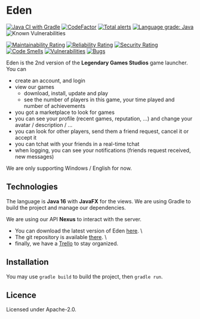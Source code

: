 # Eden

[![Java CI with Gradle](https://github.com/lgs-games/eden/actions/workflows/gradle.yml/badge.svg)](https://github.com/lgs-games/eden/actions/workflows/gradle.yml)
[![CodeFactor](https://www.codefactor.io/repository/github/lgs-games/eden/badge/main)](https://www.codefactor.io/repository/github/lgs-games/eden/overview/main)
[![Total alerts](https://img.shields.io/lgtm/alerts/g/lgs-games/eden.svg?logo=lgtm&logoWidth=18)](https://lgtm.com/projects/g/lgs-games/eden/alerts/)
[![Language grade: Java](https://img.shields.io/lgtm/grade/java/g/lgs-games/eden.svg?logo=lgtm&logoWidth=18)](https://lgtm.com/projects/g/lgs-games/eden/context:java)
![Known Vulnerabilities](https://snyk.io/test/github/lgs-games/eden/badge.svg)

[![Maintainability Rating](https://sonarcloud.io/api/project_badges/measure?project=lgs-games_eden&metric=sqale_rating)](https://sonarcloud.io/dashboard?id=lgs-games_eden)
[![Reliability Rating](https://sonarcloud.io/api/project_badges/measure?project=lgs-games_eden&metric=reliability_rating)](https://sonarcloud.io/dashboard?id=lgs-games_eden)
[![Security Rating](https://sonarcloud.io/api/project_badges/measure?project=lgs-games_eden&metric=security_rating)](https://sonarcloud.io/dashboard?id=lgs-games_eden)
[![Code Smells](https://sonarcloud.io/api/project_badges/measure?project=lgs-games_eden&metric=code_smells)](https://sonarcloud.io/dashboard?id=lgs-games_eden)
[![Vulnerabilities](https://sonarcloud.io/api/project_badges/measure?project=lgs-games_eden&metric=vulnerabilities)](https://sonarcloud.io/dashboard?id=lgs-games_eden)
[![Bugs](https://sonarcloud.io/api/project_badges/measure?project=lgs-games_eden&metric=bugs)](https://sonarcloud.io/dashboard?id=lgs-games_eden)

Eden is the 2nd version of the **Legendary Games Studios** game launcher.
You can

* create an account, and login
* view our games
    * download, install, update and play
    * see the number of players in this game, your time played
    and number of achievements
* you got a marketplace to look for games
* you can see your profile (recent games, reputation, ...)
  and change your avatar / description / ...
* you can look for other players, send them a friend request, cancel
  it or accept it
* you can tchat with your friends in a real-time tchat
* when logging, you can see your notifications (friends request
  received, new messages)

We are only supporting Windows / English for now.

## Technologies

The language is **Java 16** with **JavaFX** for the views.
We are using Gradle to build the project and manage our dependencies.

We are using our API **Nexus** to interact with the server.

* You can download the latest version of Eden [here](https://lgs-games.com/en/eden). \
* The git repository is available [there](https://github.com/lgs-games/eden). \
* finally, we have a [Trello](https://trello.com/b/mc5OKuQH/eden) to stay organized.

## Installation

You may use ``gradle build`` to build the project, then
``gradle run``.

## Licence

Licensed under Apache-2.0.